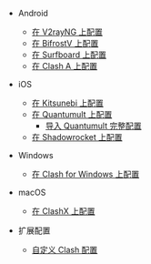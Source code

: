 * Android

  * [在 V2rayNG 上配置](Android/V2rayNG.md)
  * [在 BifrostV 上配置](Android/BifrostV.md)
  * [在 Surfboard 上配置](Android/Surfboard.md)
  * [在 Clash A 上配置](Android/ClashA.md)

* iOS

  * [在 Kitsunebi 上配置](iOS/Kitsunebi.md)
  * [在 Quantumult 上配置](iOS/Quantumult_sub.md)
    * [导入 Quantumult 完整配置](iOS/Quantumult_conf.md)
  * [在 Shadowrocket 上配置](iOS/Shadowrocket.md)

* Windows

  * [在 Clash for Windows 上配置](Windows/Clash-for-Windows.md)

* macOS

  * [在 ClashX 上配置](macOS/ClashX.md)


* 扩展配置

  * [自定义 Clash 配置](Advanced/Clash.md)